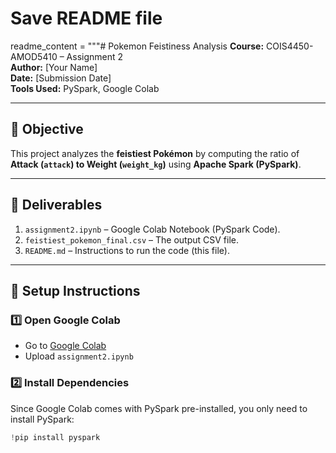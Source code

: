 # Save README file
readme_content = """# Pokemon Feistiness Analysis
**Course:** COIS4450-AMOD5410 – Assignment 2  
**Author:** [Your Name]  
**Date:** [Submission Date]  
**Tools Used:** PySpark, Google Colab  

---

## 📌 Objective
This project analyzes the **feistiest Pokémon** by computing the ratio of **Attack (`attack`) to Weight (`weight_kg`)** using **Apache Spark (PySpark)**.

---

## 📂 Deliverables
1. `assignment2.ipynb` – Google Colab Notebook (PySpark Code).  
2. `feistiest_pokemon_final.csv` – The output CSV file.  
3. `README.md` – Instructions to run the code (this file).  

---

## 🔧 Setup Instructions
### 1️⃣ Open Google Colab
- Go to [Google Colab](https://colab.research.google.com/)  
- Upload `assignment2.ipynb`  

### 2️⃣ Install Dependencies
Since Google Colab comes with PySpark pre-installed, you only need to install PySpark:

```python
!pip install pyspark
